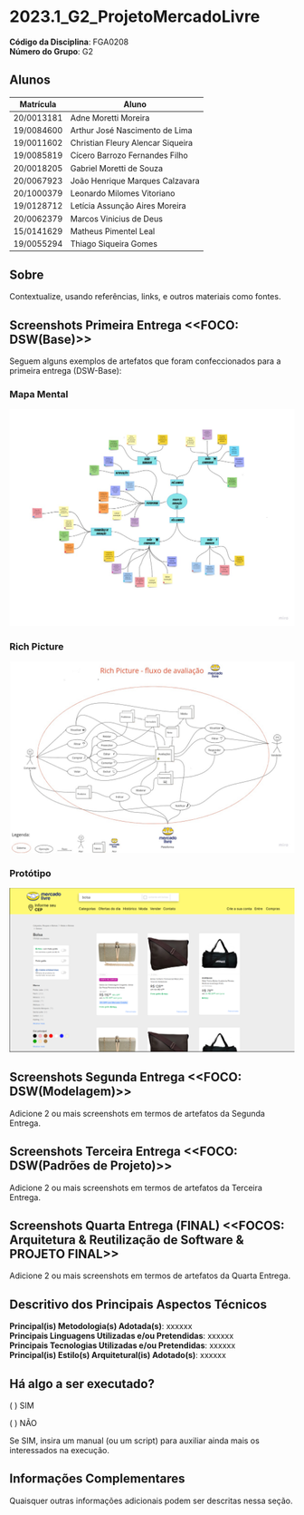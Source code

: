 # 2023.1_G2_ProjetoMercadoLivre

**Código da Disciplina**: FGA0208<br>
**Número do Grupo**: G2<br>

## Alunos
|Matrícula | Aluno |
| -- | -- |
| 20/0013181  |  Adne Moretti Moreira |
| 19/0084600  |  Arthur José Nascimento de Lima |
| 19/0011602  |  Christian Fleury Alencar Siqueira |
| 19/0085819  |  Cícero Barrozo Fernandes Filho |
| 20/0018205  |  Gabriel Moretti de Souza  |
| 20/0067923  |  João Henrique Marques Calzavara |
| 20/1000379  |  Leonardo Milomes Vitoriano |
| 19/0128712  |  Letícia Assunção Aires Moreira |
| 20/0062379  |  Marcos Vinicius de Deus |
| 15/0141629  |  Matheus Pimentel Leal |
| 19/0055294  |  Thiago Siqueira Gomes  |

## Sobre 
Contextualize, usando referências, links, e outros materiais como fontes.

## Screenshots Primeira Entrega <<FOCO: DSW(Base)>>

Seguem alguns exemplos de artefatos que foram confeccionados para a primeira entrega (DSW-Base):

### Mapa Mental

<img width="700px" src="Base/assets/mapaMental.jpg">

### Rich Picture

<img width="700px" src="Base/assets/RichPicture/versao1/RP_V2.jpg">

### Protótipo

<img width="700px" src="Base/assets/prototipo1-1.png">

## Screenshots Segunda Entrega <<FOCO: DSW(Modelagem)>>
Adicione 2 ou mais screenshots em termos de artefatos da Segunda Entrega.

## Screenshots Terceira Entrega <<FOCO: DSW(Padrões de Projeto)>>
Adicione 2 ou mais screenshots em termos de artefatos da Terceira Entrega.

## Screenshots Quarta Entrega (FINAL) <<FOCOS: Arquitetura & Reutilização de Software & PROJETO FINAL>>
Adicione 2 ou mais screenshots em termos de artefatos da Quarta Entrega.

## Descritivo dos Principais Aspectos Técnicos 
**Principal(is) Metodologia(s) Adotada(s)**: xxxxxx<br>
**Principais Linguagens Utilizadas e/ou Pretendidas**: xxxxxx<br>
**Principais Tecnologias Utilizadas e/ou Pretendidas**: xxxxxx<br>
**Principal(is) Estilo(s) Arquitetural(is) Adotado(s)**: xxxxxx<br>

## Há algo a ser executado?

( ) SIM

( ) NÃO

Se SIM, insira um manual (ou um script) para auxiliar ainda mais os interessados na execução.

## Informações Complementares 
Quaisquer outras informações adicionais podem ser descritas nessa seção.
